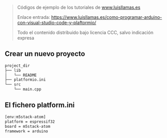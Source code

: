 > Códigos de ejemplo de los tutoriales de www.luisllamas.es
>
> Enlace entrada: https://www.luisllamas.es/como-programar-arduino-con-visual-studio-code-y-plaftormio/
>
> Todo el contenido distribuido bajo licencia CCC, salvo indicación expresa

## Crear un nuevo proyecto
```bash
project_dir
├── lib
│   └── README
├── platformio.ini
└── src
    └── main.cpp
```


## El fichero platform.ini
```bash
[env:m5stack-atom]
platform = espressif32
board = m5stack-atom
framework = arduino
```


